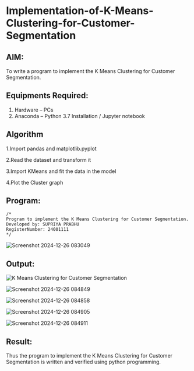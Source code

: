 # Implementation-of-K-Means-Clustering-for-Customer-Segmentation

## AIM:
To write a program to implement the K Means Clustering for Customer Segmentation.

## Equipments Required:
1. Hardware – PCs
2. Anaconda – Python 3.7 Installation / Jupyter notebook

## Algorithm

1.Import pandas and matplotlib.pyplot

2.Read the dataset and transform it

3.Import KMeans and fit the data in the model

4.Plot the Cluster graph
   

## Program:
```
/*
Program to implement the K Means Clustering for Customer Segmentation.
Developed by: SUPRIYA PRABHU
RegisterNumber: 24001111 
*/
```
![Screenshot 2024-12-26 083049](https://github.com/user-attachments/assets/f250c290-906c-43c1-abb2-b325bad3cb1f)


## Output:

![K Means Clustering for Customer Segmentation](sam.png)

![Screenshot 2024-12-26 084849](https://github.com/user-attachments/assets/b9ef5d00-6dbc-4624-9377-3e67e3ea3555)

![Screenshot 2024-12-26 084858](https://github.com/user-attachments/assets/d50cd398-94e3-49bb-aff4-de5fb61acdee)

![Screenshot 2024-12-26 084905](https://github.com/user-attachments/assets/4dbf59ae-c1a6-47da-bfa6-467e99b9b774)

![Screenshot 2024-12-26 084911](https://github.com/user-attachments/assets/5d67eda3-4841-42d9-b46d-f7d1518c4918)

## Result:
Thus the program to implement the K Means Clustering for Customer Segmentation is written and verified using python programming.
